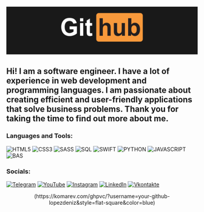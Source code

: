[![header](https://github.com/lopezdeniz/lopezdeniz/blob/main/assets/1.png)](https://wa.me/79854487143?text=%D0%9F%D1%80%D0%B8%D0%B2%D0%B5%D1%82!%20%F0%9F%91%8B%20%D0%9C%D0%B5%D0%BD%D1%8F%20%D0%B8%D0%BD%D1%82%D0%B5%D1%80%D0%B5%D1%81%D1%83%D0%B5%D1%82...)

## Hi! I am a software engineer. I have a lot of experience in web development and programming languages.  I am passionate about creating efficient and user-friendly applications that solve business problems. Thank you for taking the time to find out more about me.


### Languages and Tools:
![HTML5](https://img.shields.io/badge/HTML5-ffff00?logo=html5&logoColor=black&style=for-the-badge)
![CSS3](https://img.shields.io/badge/CSS3-blue?logo=css3&logoColor=white&style=for-the-badge)
![SASS](https://img.shields.io/badge/SASS-ff294d?logo=sass&logoColor=black&style=for-the-badge)
![SQL](https://img.shields.io/badge/SQL-white?logo=sql&logoColor=87CEFA&style=for-the-badge)
![SWIFT](https://img.shields.io/badge/SWIFT-FF4500?logo=swift&logoColor=white&style=for-the-badge)
![PYTHON](https://img.shields.io/badge/PYTHON-ffff00?logo=python&logoColor=blue&style=for-the-badge)
![JAVASCRIPT](https://img.shields.io/badge/JAVASCRIPT-ffff00?logo=javascript&logoColor=black&style=for-the-badge)
![BAS](https://img.shields.io/badge/BAS-ffff0?logo=bas&logoColor=black&style=for-the-badge)




### Socials:
[![Telegram](https://img.shields.io/badge/-Telegram-090909?style=for-the-badge&logo=telegram&logoColor=27A0D9)](https://t.me/LopezDeniz)
[![YouTube](https://img.shields.io/badge/-YouTube-090909?style=for-the-badge&logo=YouTube&logoColor=FF0000)](https://www.youtube.com/alexeyshpavdaMain)
[![Instagram](https://img.shields.io/badge/-Instagram-090909?style=for-the-badge&logo=instagram&logoColor=B4068E)](https://www.instagram.com/leandrlopez.official)
[![LinkedIn](https://img.shields.io/badge/-LinkedIn-090909?style=for-the-badge&logo=linkedin&logoColor=007BB6)](https://www.linkedin.com/in/alexeyshpavda)
[![Vkontakte](https://img.shields.io/badge/-Vkontakte-090909?style=for-the-badge&logo=Vk&logoColor=4F7DB3)](https://vk.com/lopezdeniz)


<p style="text-align: center;">(https://komarev.com/ghpvc/?username=your-github-lopezdeniz&style=flat-square&color=blue)</p>










